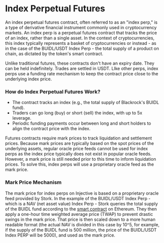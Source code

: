 # Index Perpetual Futures

An index perpetual futures contract, often referred to as an "index perp," is a type of derivative financial instrument commonly used in cryptocurrency markets. An index perp is a perpetual futures contract that tracks the price of an index, rather than a single asset. In the context of cryptocurrencies, this index typically represents a basket of cryptocurrencies or instead - as in the case of the BUIDL/USDT Index Perp - the total supply of a product on chain, as dictated by the token's smart contract.

Unlike traditional futures, these contracts don't have an expiry date. They can be held indefinitely. Trades are settled in USDT. LIke other perps, index perps use a funding rate mechanism to keep the contract price close to the underlying index price.

### How do Index Perpetual Futures Work?

* The contract tracks an index (e.g., the total supply of Blackrock's BUIDL fund).
* Traders can go long (buy) or short (sell) the index, with up to 5x leverage.
* Periodic funding payments occur between long and short holders to align the contract price with the index.

Futures contracts require mark prices to track liquidation and settlement prices. Because mark prices are typically based on the spot prices of the underlying assets, regular oracle price feeds cannot be used for index perps as the index price typically does not exist in popular oracle feeds. However, a mark price is still needed prior to this time to inform liquidation prices. To solve this, index perps will use a proprietary oracle feed as the mark price.

### Mark Price Mechanism

The mark price for index perps on Injective is based on a proprietary oracle feed provided by Stork. In the example of the BUIDL/USDT Index Perp - which is a NAV (net asset value) Index Perp - Stork queries the total supply of the BUIDL fund according to the [smart contract](https://etherscan.io/token/0x7712c34205737192402172409a8f7ccef8aa2aec) on Ethereum. They then apply a one-hour time weighted average price (TWAP) to prevent drastic swings in the mark price. That price is then scaled down to a more human readable format (the actual NAV is divided in this case by 10^5, for example, if the supply of the BUIDL fund is 500 million, the price of the BUIDL/USDT Index PERP will be 5000), and used as the mark price.
